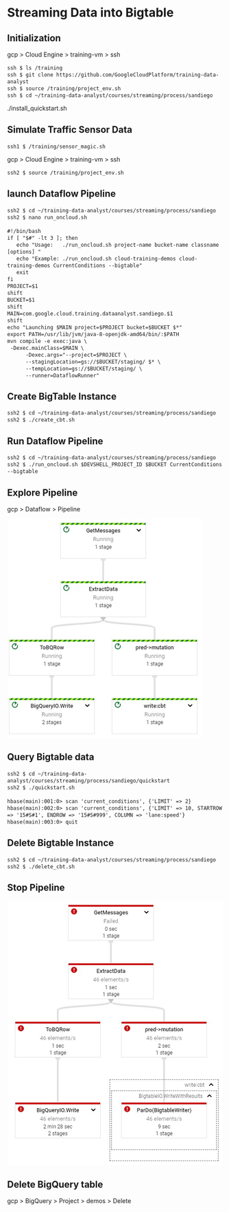 # Streaming Data into Bigtable

## Initialization

gcp > Cloud Engine > training-vm > ssh

    ssh $ ls /training
    ssh $ git clone https://github.com/GoogleCloudPlatform/training-data-analyst
    ssh $ source /training/project_env.sh
    ssh $ cd ~/training-data-analyst/courses/streaming/process/sandiego
./install_quickstart.sh

## Simulate Traffic Sensor Data

    ssh1 $ /training/sensor_magic.sh

gcp > Cloud Engine > training-vm > ssh

    ssh2 $ source /training/project_env.sh

## launch Dataflow Pipeline

    ssh2 $ cd ~/training-data-analyst/courses/streaming/process/sandiego
    ssh2 $ nano run_oncloud.sh
    
    #!/bin/bash
    if [ "$#" -lt 3 ]; then
       echo "Usage:   ./run_oncloud.sh project-name bucket-name classname [options] "
       echo "Example: ./run_oncloud.sh cloud-training-demos cloud-training-demos CurrentConditions --bigtable"
       exit
    fi
    PROJECT=$1
    shift
    BUCKET=$1
    shift
    MAIN=com.google.cloud.training.dataanalyst.sandiego.$1
    shift
    echo "Launching $MAIN project=$PROJECT bucket=$BUCKET $*"
    export PATH=/usr/lib/jvm/java-8-openjdk-amd64/bin/:$PATH
    mvn compile -e exec:java \
     -Dexec.mainClass=$MAIN \
          -Dexec.args="--project=$PROJECT \
          --stagingLocation=gs://$BUCKET/staging/ $* \
          --tempLocation=gs://$BUCKET/staging/ \
          --runner=DataflowRunner"

## Create BigTable Instance

    ssh2 $ cd ~/training-data-analyst/courses/streaming/process/sandiego
    ssh2 $ ./create_cbt.sh
    
## Run Dataflow Pipeline

    ssh2 $ cd ~/training-data-analyst/courses/streaming/process/sandiego
    ssh2 $ ./run_oncloud.sh $DEVSHELL_PROJECT_ID $BUCKET CurrentConditions --bigtable
    
## Explore Pipeline

gcp > Dataflow > Pipeline

![Dataflow](../../../img/gcp_bigtable_14.jpg)

## Query Bigtable data

    ssh2 $ cd ~/training-data-analyst/courses/streaming/process/sandiego/quickstart
    ssh2 $ ./quickstart.sh
    
    hbase(main):001:0> scan 'current_conditions', {'LIMIT' => 2}
    hbase(main):002:0> scan 'current_conditions', {'LIMIT' => 10, STARTROW => '15#S#1', ENDROW => '15#S#999', COLUMN => 'lane:speed'}
    hbase(main):003:0> quit
    
## Delete Bigtable Instance

    ssh2 $ cd ~/training-data-analyst/courses/streaming/process/sandiego
    ssh2 $ ./delete_cbt.sh
    
## Stop Pipeline

![Stop Pipeline](../../../img/gcp_bigtable_15.jpg)

## Delete BigQuery table

gcp > BigQuery > Project > demos > Delete  

